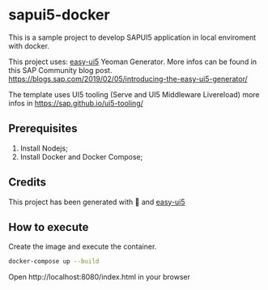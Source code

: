 # sapui5-docker
This is a sample project to develop SAPUI5 application in local enviroment with docker.

This project uses: [easy-ui5](https://github.com/SAP/generator-easy-ui5) Yeoman Generator. More infos can be found in this SAP Community blog post. https://blogs.sap.com/2019/02/05/introducing-the-easy-ui5-generator/

The template uses UI5 tooling (Serve and UI5 Middleware Livereload) more infos in https://sap.github.io/ui5-tooling/

## Prerequisites

1. Install Nodejs;
2. Install Docker and Docker Compose;


## Credits
This project has been generated with 💙 and [easy-ui5](https://github.com/SAP)

## How to execute

Create the image and execute the container.

```sh
docker-compose up --build
```



Open http://localhost:8080/index.html in your browser

